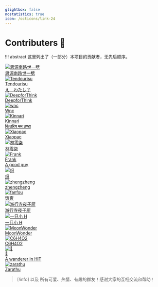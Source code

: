 ```yaml
---
glightbox: false
nostatistics: true
icon: /octicons/link-24
---
```


# Contributers 🥰

!!! abstract
    这里列出了（一部分）本项目的贡献者，无先后顺序。

<div class="flink-list">

<div class="flink-list-item">
    <a href="https://qiushao-e.github.io/" title="思源南路世一劈" target="_blank">
        <div class="flink-item-icon">
            <img src="https://qiushao-e.github.io/img/syq.jpg" alt="思源南路世一劈">
        </div>
        <div class="flink-item-name heti-skip">思源南路世一劈</div>
        <div class="flink-item-desc"></div>
    </a>
</div>

<div class="flink-list-item">
    <a href="https://tendourisu.github.io/blog/" title="Tendourisu" target="_blank">
        <div class="flink-item-icon">
            <img src="https://raw.githubusercontent.com/Tendourisu/images/master/Tendourisuloop.jpg" alt="Tendourisu">
        </div>
        <div class="flink-item-name heti-skip">Tendourisu</div>
        <div class="flink-item-desc">え　わたし？</div>
    </a>
</div>

<div class="flink-list-item">
    <a href="https://DeepforThink.github.io/" title="DeepforThink" target="_blank">
        <div class="flink-item-icon">
            <img src="https://raw.githubusercontent.com/DeepforThink/DeepforThink.github.io/refs/heads/main/images/touxiang.png" alt="DeepforThink">
        </div>
        <div class="flink-item-name heti-skip">DeepforThink</div>
        <div class="flink-item-desc"></div>
    </a>
</div>

<div class="flink-list-item">
    <a href="https://wncfht.github.io/notes/" title="wnc" target="_blank">
        <div class="flink-item-icon">
            <img src="https://raw.githubusercontent.com/WncFht/picture/main/picture/logo.jpg" alt="wnc">
        </div>
        <div class="flink-item-name heti-skip">Wnc</div>
        <div class="flink-item-desc"></div>
    </a>
</div>

<div class="flink-list-item">
    <a href="http://kinnariyamamatanha.github.io/" title="Kinnari" target="_blank">
        <div class="flink-item-icon">
            <img src="https://github.com/KinnariyaMamaTanha/KinnariyaMamaTanha.github.io/blob/main/overrides/img/avatar1.png?raw=true" alt="Kinnari">
        </div>
        <div class="flink-item-name heti-skip">Kinnari</div>
        <div class="flink-item-desc">किन्नरिय मम तण्हा</div>
    </a>
</div>

<div class="flink-list-item">
    <a href="https://pactheman123.github.io" title="Xiaopac" target="_blank">
        <div class="flink-item-icon">
            <img src="https://pactheman123.github.io/images/avatar.jpg" alt="Xiaopac">
        </div>
        <div class="flink-item-name heti-skip">Xiaopac</div>
        <div class="flink-item-desc"></div>
    </a>
</div>

<div class="flink-list-item">
    <a href="https://www.lintao.online" title="林零柒" target="_blank">
        <div class="flink-item-icon">
            <img src="../assets/images/llq.png" alt="林零柒">
        </div>
        <div class="flink-item-name heti-skip">林零柒</div>
        <div class="flink-item-desc"></div>
    </a>
</div>

<div class="flink-list-item">
    <a href="https://frank-whw.github.io/" title="Frank" target="_blank">
        <div class="flink-item-icon">
            <img src="../assets/images/frank.png" alt="Frank">
        </div>
        <div class="flink-item-name heti-skip">Frank</div>
        <div class="flink-item-desc">A good guy</div>
    </a>
</div>

<div class="flink-list-item">
    <a href="https://alicecooo.github.io/" title="织" target="_blank">
        <div class="flink-item-icon">
            <img src="../assets/images/zhi.png" alt="织">
        </div>
        <div class="flink-item-name heti-skip">织</div>
        <div class="flink-item-desc"></div>
    </a>
</div>

<div class="flink-list-item">
    <a href="" title="zhengzheng" target="_blank">
        <div class="flink-item-icon">
            <img src="../assets/images/zhengzheng.jpg" alt="zhengzheng">
        </div>
        <div class="flink-item-name heti-skip">zhengzheng</div>
        <div class="flink-item-desc"></div>
    </a>
</div>

<div class="flink-list-item">
    <a href="" title="fanfou" target="_blank">
        <div class="flink-item-icon">
            <img src="../assets/images/fanfou.jpg" alt="fanfou">
        </div>
        <div class="flink-item-name heti-skip">饭否</div>
        <div class="flink-item-desc"></div>
    </a>
</div>

<div class="flink-list-item">
    <a href="" title="游行寺夜子厨" target="_blank">
        <div class="flink-item-icon">
            <img src="../assets/images/yxsyzc.jpg" alt="游行寺夜子厨">
        </div>
        <div class="flink-item-name heti-skip">游行寺夜子厨</div>
        <div class="flink-item-desc"></div>
    </a>
</div>

<div class="flink-list-item">
    <a href="https://xiao-h.com/" title="一只小 H" target="_blank">
        <div class="flink-item-icon">
            <img src="https://bu.dusays.com/2023/01/19/63c902cb2f64b.png" alt="一只小 H">
        </div>
        <div class="flink-item-name heti-skip">一只小 H</div>
        <div class="flink-item-desc"></div>
    </a>
</div>

<div class="flink-list-item">
    <a href="https://ybw051114.github.io/" title="MoonWonder" target="_blank">
        <div class="flink-item-icon">
            <img src="../assets/images/moonwonder.jpg" alt="MoonWonder">
        </div>
        <div class="flink-item-name heti-skip">MoonWonder</div>
        <div class="flink-item-desc"></div>
    </a>
</div>

<div class="flink-list-item">
    <a href="https://www.zhihu.com/people/xuan-chen-44-87" title="C6H4O2" target="_blank">
        <div class="flink-item-icon">
            <img src="../assets/images/c6h4o2.png" alt="C6H4O2">
        </div>
        <div class="flink-item-name heti-skip">C6H4O2</div>
        <div class="flink-item-desc"></div>
    </a>
</div>

<div class="flink-list-item">
    <a href="https://durjustice.github.io/homepage/" title="🐳" target="_blank">
        <div class="flink-item-icon">
            <img src="../assets/images/whale.png" alt="🐳">
        </div>
        <div class="flink-item-name heti-skip">🐳</div>
        <div class="flink-item-desc">A wanderer in HIT</div>
    </a>
</div>

<div class="flink-list-item">
    <a href="https://stoic-yang.github.io/" title="zarathu" target="_blank">
        <div class="flink-item-icon">
            <img src="../assets/images/zarathu.png" alt="zarathu">
        </div>
        <div class="flink-item-name heti-skip">Zarathu</div>
        <div class="flink-item-desc"></div>
    </a>
</div>

</div>

> [!info] 以及
> 所有可爱、热情、有趣的群友！感谢大家的互相交流和帮助！
